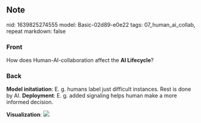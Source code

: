 ## Note
nid: 1639825274555
model: Basic-02d89-e0e22
tags: 07_human_ai_collab, repeat
markdown: false

### Front
How does Human-AI-collaboration affect the <b>AI Lifecycle</b>?

### Back
<b>Model initatiation</b>: E. g. humans label just difficult instances. Rest is done by AI.
<b>Deployment</b>: E. g. added signaling helps human make a more informed decision.

<b>Visualization</b>:
<img src="83334586.png">
